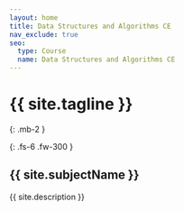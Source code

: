 ```yaml
---
layout: home
title: Data Structures and Algorithms CE
nav_exclude: true
seo: 
  type: Course
  name: Data Structures and Algorithms CE
---
```


# {{ site.tagline }}
{: .mb-2 }

[//]: # ({{ site.description }})
{: .fs-6 .fw-300 }

## {{ site.subjectName }}

{{ site.description }}
